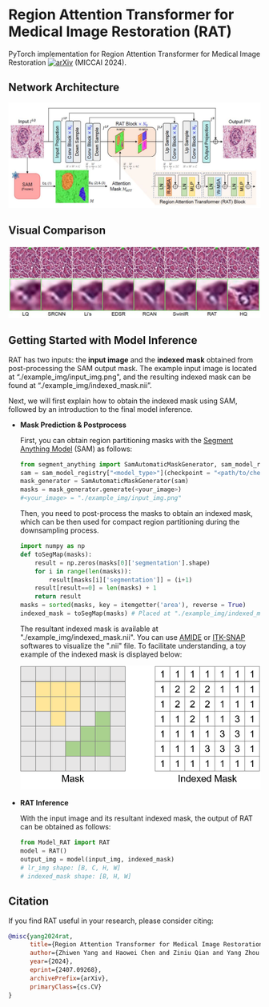 # Region Attention Transformer for Medical Image Restoration (RAT)

PyTorch implementation for Region Attention Transformer for Medical Image Restoration [![arXiv](https://img.shields.io/badge/arXiv-b31b1b.svg)](https://arxiv.org/abs/2407.09268) (MICCAI 2024).

## Network Architecture

![](README.assets/architecture.JPG)

## Visual Comparison

![](README.assets/vis.JPG)

## Getting Started with Model Inference

RAT has two inputs: the **input image** and the **indexed mask** obtained from post-processing the SAM output mask. The example input image is located at “./example_img/input_img.png", and the resulting indexed mask can be found at “./example_img/indexed_mask.nii”.

Next, we will first explain how to obtain the indexed mask using SAM, followed by an introduction to the final model inference.

- **Mask Prediction & Postprocess**

  First, you can obtain region partitioning masks with the [Segment Anything Model](git@github.com:facebookresearch/segment-anything.git) (SAM) as follows:

  ```python
  from segment_anything import SamAutomaticMaskGenerator, sam_model_registry
  sam = sam_model_registry["<model_type>"](checkpoint = "<path/to/checkpoint>")
  mask_generator = SamAutomaticMaskGenerator(sam)
  masks = mask_generator.generate(<your_image>) 
  #<your_image> = "./example_img/input_img.png"
  ```

  Then, you need to post-process the masks to obtain an indexed mask, which can be then used for compact region partitioning during the downsampling process.

  ```python
  import numpy as np
  def toSegMap(masks): 
      result = np.zeros(masks[0]['segmentation'].shape)
      for i in range(len(masks)): 
          result[masks[i]['segmentation']] = (i+1) 
      result[result==0] = len(masks) + 1
      return result
  masks = sorted(masks, key = itemgetter('area'), reverse = True) 
  indexed_mask = toSegMap(masks) # Placed at "./example_img/indexed_mask.nii"
  ```

  The resultant indexed mask is available at "./example_img/indexed_mask.nii". You can use [AMIDE](https://amide.sourceforge.net/) or [ITK-SNAP](http://www.itksnap.org/pmwiki/pmwiki.php) softwares to visualize the ".nii" file. To facilitate understanding, a toy example of the indexed mask is displayed below:

  ![](README.assets/toy_indexed_mask.png)

- **RAT Inference**

  With the input image and its resultant indexed mask, the output of  RAT can be obtained as follows:

  ```python
  from Model_RAT import RAT
  model = RAT()
  output_img = model(input_img, indexed_mask) 
  # lr_img shape: [B, C, H, W] 
  # indexed_mask shape: [B, H, W]
  ```

## Citation

If you find RAT useful in your research, please consider citing:

```bibtex
@misc{yang2024rat,
      title={Region Attention Transformer for Medical Image Restoration}, 
      author={Zhiwen Yang and Haowei Chen and Ziniu Qian and Yang Zhou and Hui Zhang and Dan Zhao and Bingzheng Wei and Yan Xu},
      year={2024},
      eprint={2407.09268},
      archivePrefix={arXiv},
      primaryClass={cs.CV}
}
```

